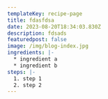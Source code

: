 ```yaml
---
templateKey: recipe-page
title: fdasfdsa
date: 2023-08-20T18:34:03.830Z
description: fdsads
featuredpost: false
image: /img/blog-index.jpg
ingredients: |-
  * ﻿ingredient a
  * ﻿ingredient b
steps: |-
  1. s﻿tep 1
  2. s﻿tep 2
---
```

